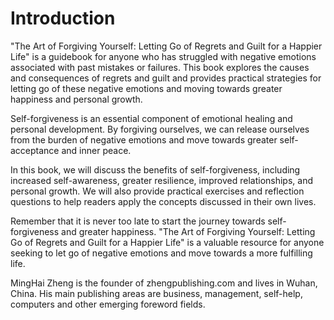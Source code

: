 # Introduction

"The Art of Forgiving Yourself: Letting Go of Regrets and Guilt for a Happier Life" is a guidebook for anyone who has struggled with negative emotions associated with past mistakes or failures. This book explores the causes and consequences of regrets and guilt and provides practical strategies for letting go of these negative emotions and moving towards greater happiness and personal growth.

Self-forgiveness is an essential component of emotional healing and personal development. By forgiving ourselves, we can release ourselves from the burden of negative emotions and move towards greater self-acceptance and inner peace.

In this book, we will discuss the benefits of self-forgiveness, including increased self-awareness, greater resilience, improved relationships, and personal growth. We will also provide practical exercises and reflection questions to help readers apply the concepts discussed in their own lives.

Remember that it is never too late to start the journey towards self-forgiveness and greater happiness. "The Art of Forgiving Yourself: Letting Go of Regrets and Guilt for a Happier Life" is a valuable resource for anyone seeking to let go of negative emotions and move towards a more fulfilling life.


MingHai Zheng is the founder of zhengpublishing.com and lives in Wuhan, China. His main publishing areas are business, management, self-help, computers and other emerging foreword fields.
